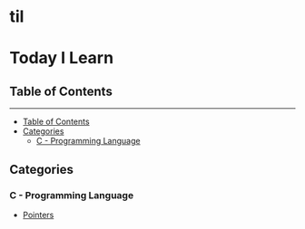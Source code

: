 # til
# Today I Learn

## Table of Contents

---

- [Table of Contents](#table-of-contents)
- [Categories](#categories)
	- [C - Programming Language](#c---programming-language)

## Categories

### C - Programming Language
- [Pointers](variables_and_memory.md)
